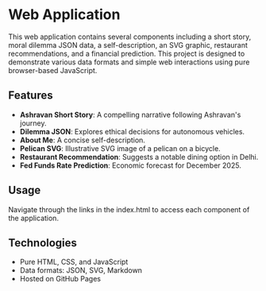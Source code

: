 # Web Application
This web application contains several components including a short story, moral dilemma JSON data, a self-description, an SVG graphic, restaurant recommendations, and a financial prediction. This project is designed to demonstrate various data formats and simple web interactions using pure browser-based JavaScript.

## Features
- **Ashravan Short Story**: A compelling narrative following Ashravan's journey.
- **Dilemma JSON**: Explores ethical decisions for autonomous vehicles.
- **About Me**: A concise self-description.
- **Pelican SVG**: Illustrative SVG image of a pelican on a bicycle.
- **Restaurant Recommendation**: Suggests a notable dining option in Delhi.
- **Fed Funds Rate Prediction**: Economic forecast for December 2025.

## Usage
Navigate through the links in the index.html to access each component of the application.

## Technologies
- Pure HTML, CSS, and JavaScript
- Data formats: JSON, SVG, Markdown
- Hosted on GitHub Pages